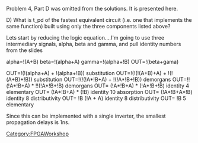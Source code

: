 Problem 4, Part D was omitted from the solutions. It is presented here.

D\) What is t_pd of the fastest equivalent circuit (i.e. one that
implements the same function) built using only the three components
listed above?

Lets start by reducing the logic equation....I'm going to use three
intermediary signals, alpha, beta and gamma, and pull identity numbers
from the slides

alpha=!(A+B) beta=!(alpha+A) gamma=!(alpha+!B) OUT=!(beta+gama)

OUT=!(!(alpha+A) + !(alpha+!B)) substitution OUT=!(!(!(A+B)+A) +
!(!(A+B)+!B)) substitution OUT=!(!(!A\*!B+A) + !(!A\*!B+!B)) demorgans
OUT=!!(!A\*!B+A) \* !!(!A\*!B+!B) demorgans OUT= (!A\*!B+A) \*
(!A\*!B+!B) identity 4 elementary OUT= (!A\*!B+A) \* (!B) identity 10
absorption OUT= (!A\*!B+A\*!B) identity 8 distributivity OUT= !B (!A +
A) identity 8 distributivity OUT= !B 5 elementary

Since this can be implemented with a single inverter, the smallest
propagation delays is 1ns.

[Category:FPGAWorkshop](Category:FPGAWorkshop)
